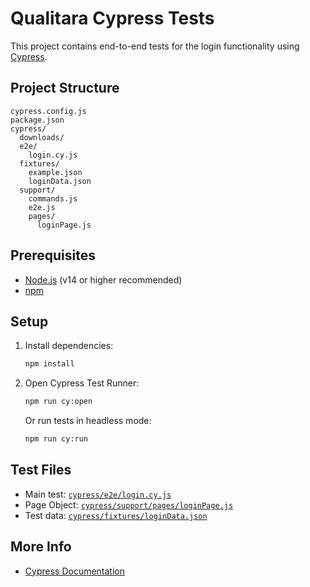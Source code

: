 # Qualitara Cypress Tests

This project contains end-to-end tests for the login functionality using [Cypress](https://www.cypress.io/).

## Project Structure

```
cypress.config.js
package.json
cypress/
  downloads/
  e2e/
    login.cy.js
  fixtures/
    example.json
    loginData.json
  support/
    commands.js
    e2e.js
    pages/
      loginPage.js
```

## Prerequisites

- [Node.js](https://nodejs.org/) (v14 or higher recommended)
- [npm](https://www.npmjs.com/)

## Setup

1. Install dependencies:

   ```sh
   npm install
   ```

2. Open Cypress Test Runner:

   ```sh
   npm run cy:open
   ```

   Or run tests in headless mode:

   ```sh
   npm run cy:run
   ```

## Test Files

- Main test: [`cypress/e2e/login.cy.js`](cypress/e2e/login.cy.js)
- Page Object: [`cypress/support/pages/loginPage.js`](cypress/support/pages/loginPage.js)
- Test data: [`cypress/fixtures/loginData.json`](cypress/fixtures/loginData.json)


## More Info

- [Cypress Documentation](https://docs.cypress.io/)